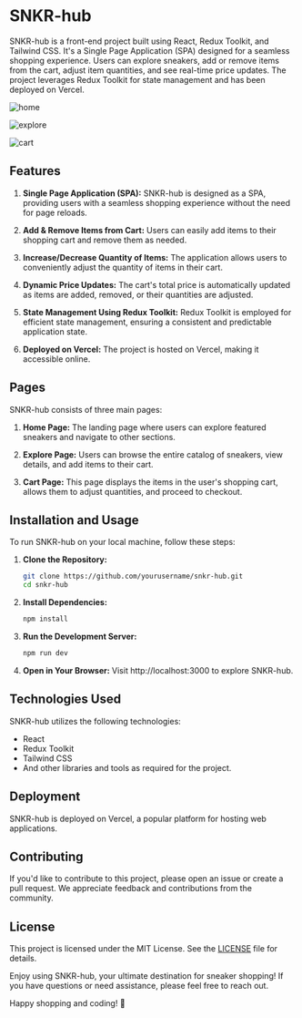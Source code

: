 # SNKR-hub



 SNKR-hub is a front-end project built using React, Redux Toolkit, and Tailwind CSS. It's a Single Page Application (SPA) designed for a seamless shopping experience. Users can explore sneakers, add or remove items from the cart, adjust item quantities, and see real-time price updates. The project leverages Redux Toolkit for state management and has been deployed on Vercel.

![home](https://github.com/manipandit/snkr-hub/assets/110151059/ac847c8d-f343-41e3-b35c-30426fda8b9a)


![explore](https://github.com/manipandit/snkr-hub/assets/110151059/70816afd-3b9a-44bc-8764-881a0bf05548)


![cart](https://github.com/manipandit/snkr-hub/assets/110151059/eaf8bc4b-834f-43e1-ad9e-f98a5dd2d995)


## Features

1. **Single Page Application (SPA):** SNKR-hub is designed as a SPA, providing users with a seamless shopping experience without the need for page reloads.

2. **Add & Remove Items from Cart:** Users can easily add items to their shopping cart and remove them as needed.

3. **Increase/Decrease Quantity of Items:** The application allows users to conveniently adjust the quantity of items in their cart.

4. **Dynamic Price Updates:** The cart's total price is automatically updated as items are added, removed, or their quantities are adjusted.

5. **State Management Using Redux Toolkit:** Redux Toolkit is employed for efficient state management, ensuring a consistent and predictable application state.

6. **Deployed on Vercel:** The project is hosted on Vercel, making it accessible online.

## Pages

SNKR-hub consists of three main pages:

1. **Home Page:** The landing page where users can explore featured sneakers and navigate to other sections.

2. **Explore Page:** Users can browse the entire catalog of sneakers, view details, and add items to their cart.

3. **Cart Page:** This page displays the items in the user's shopping cart, allows them to adjust quantities, and proceed to checkout.

## Installation and Usage

To run SNKR-hub on your local machine, follow these steps:

1. **Clone the Repository:**
   ```bash
   git clone https://github.com/yourusername/snkr-hub.git
   cd snkr-hub
2. **Install Dependencies:**
   ```bash
   npm install

3. **Run the Development Server:**
    ```bash
    npm run dev

5. **Open in Your Browser:**
   Visit http://localhost:3000 to explore SNKR-hub.

## Technologies Used

SNKR-hub utilizes the following technologies:

- React
- Redux Toolkit
- Tailwind CSS
- And other libraries and tools as required for the project.

## Deployment

SNKR-hub is deployed on Vercel, a popular platform for hosting web applications.

## Contributing

If you'd like to contribute to this project, please open an issue or create a pull request. We appreciate feedback and contributions from the community.

## License

This project is licensed under the MIT License. See the [LICENSE](LICENSE) file for details.

Enjoy using SNKR-hub, your ultimate destination for sneaker shopping! If you have questions or need assistance, please feel free to reach out.

Happy shopping and coding! 🚀
